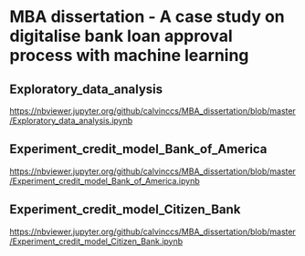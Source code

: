 # MBA dissertation - A case study on digitalise bank loan approval process with machine learning

## Exploratory_data_analysis
https://nbviewer.jupyter.org/github/calvinccs/MBA_dissertation/blob/master/Exploratory_data_analysis.ipynb

## Experiment_credit_model_Bank_of_America
https://nbviewer.jupyter.org/github/calvinccs/MBA_dissertation/blob/master/Experiment_credit_model_Bank_of_America.ipynb

## Experiment_credit_model_Citizen_Bank
https://nbviewer.jupyter.org/github/calvinccs/MBA_dissertation/blob/master/Experiment_credit_model_Citizen_Bank.ipynb
